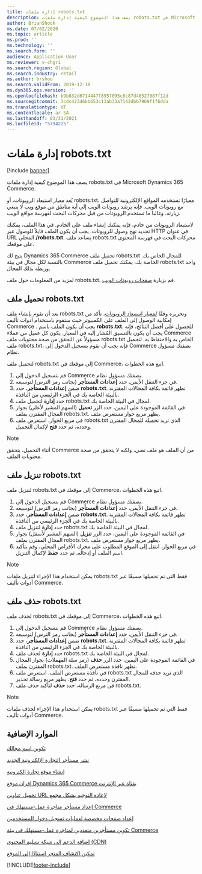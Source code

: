 ```yaml
---
title: إدارة ملفات robots.txt
description: يصف هذا الموضوع كيفية إدارة ملفات robots.txt في Microsoft Dynamics 365 Commerce.
author: BrianShook
ms.date: 07/02/2020
ms.topic: article
ms.prod: ''
ms.technology: ''
ms.search.form: ''
audience: Application User
ms.reviewer: v-chgri
ms.search.region: Global
ms.search.industry: retail
ms.author: brshoo
ms.search.validFrom: 2019-12-18
ms.dyn365.ops.version: ''
ms.openlocfilehash: b9b832d6714447f8957095c8c87d48527087f12d
ms.sourcegitcommit: 3cdc42346bb653c13ab33a7142dbb7969f1f6dda
ms.translationtype: HT
ms.contentlocale: ar-SA
ms.lasthandoff: 03/31/2021
ms.locfileid: "5794225"
---
```

# <a name="manage-robotstxt-files"></a>إدارة ملفات robots.txt

[!include [banner](includes/banner.md)]

يصف هذا الموضوع كيفية إدارة ملفات robots.txt في Microsoft Dynamics 365 Commerce.

يُعد معيار استبعاد الروبوتات، أو robots.txt، معيارًا تستخدمه المواقع الإلكترونية للتواصل مع روبوتات الويب. فإنه يرشد روبوتات الويب إلى أية مناطق من موقع ويب لا ينبغي زيارته. وغالبا ما تستخدم الروبوتات من قبل محركات البحث لفهرسة مواقع الويب.

لاستبعاد الروبوتات من خادم، فإنه يمكنك إنشاء ملف على الخادم. في هذا الملف، يمكنك تحديد نهج وصول للروبوتات. يجب أن يكون الملف قابلاً للوصول عبر HTTP في عنوان URL المحلي **/robots.txt**. يساعد ملف robots.txt محركات البحث في فهرسة المحتوى على موقعك.

يتيح لك Dynamics 365 Commerce تحميل ملف robots.txt للمجال الخاص بك. بالنسبة لكل مجال في بيئة Commerce الخاصة بك، يمكنك تحميل ملف robots.txt واحد وربطه بذلك المجال.

لمزيد من المعلومات حول ملف robots.txt، قم بزيارة [صفحات روبوتات الويب](https://www.robotstxt.org/).

## <a name="upload-a-robotstxt-file"></a>تحميل ملف robots.txt

بعد أن تقوم بإنشاء ملف robots.txt وتحريره وفقًا [لمعيار استبعاد الروبوتات](https://www.robotstxt.org/orig.html)، تأكد من إمكانية الوصول إلى الملف على الكمبيوتر حيث ستقوم باستخدام أدوات تأليف Commerce . يجب أن يكون الملف باسم **robots.txt**. للحصول على أفضل النتائج، فإنه يجب أن يكون بالتنسيق المُشار إليه في المعيار. يكون كل عميل من عملاء Commerce مسؤولاً عن التحقق من صحة محتويات ملف robots.txt الخاص به والاحتفاظ به. لتحميل ملف robots.txt، فإنه يجب أن تقوم بتسجيل الدخول إلى Commerce بصفتك مسؤول نظام.

لتحميل ملف robots.txt إلى موقعك في Commerce، اتبع هذه الخطوات.

1. قم بتسجيل الدخول إلى Commerce بصفتك مسؤول نظام.
2. في جزء التنقل الأيمن، حدد **إعدادات المستأجر** (بجانب رمز الترس) لتوسيعه.
3. ضمن **إعدادات المستأجر**، حدد **robots.txt**. تظهر قائمة بكافة المجالات المقترنة بالبيئة الخاصة بك في الجزء الرئيسي من النافذة.
4. حدد **إدارة** لتحميل ملف robots.txt لمجال في البيئة الخاصة بك.
5. في القائمة الموجودة على اليمين، حدد الزر **تحميل** (السهم المشير لأعلى) بجوار المجال المقترن بملف robots.txt. يظهر مربع حوار مستعرض ملف.
6. في مربع الحوار، استعرض ملف robots.txt الذي تريد تحميله للمجال المقترن وحدده، ثم حدد **فتح** لإكمال التحميل.

> [!NOTE] 
> أثناء التحميل، يتحقق Commerce من أن الملف هو ملف نصي، ولكنه لا يتحقق من صحة محتويات الملف.

## <a name="download-a-robotstxt-file"></a>تنزيل ملف robots.txt

لتنزيل ملف robots.txt إلى موقعك في Commerce، اتبع هذه الخطوات.

1. قم بتسجيل الدخول إلى Commerce بصفتك مسؤول نظام.
2. في جزء التنقل الأيمن، حدد **إعدادات المستأجر** (بجانب رمز الترس) لتوسيعه.
3. ضمن **إعدادات المستأجر**، حدد **robots.txt**. تظهر قائمة بكافة المجالات المقترنة بالبيئة الخاصة بك في الجزء الرئيسي من النافذة.
4. حدد **إدارة** لتنزيل ملف robots.txt لمجال في البيئة الخاصة بك.
5. في القائمة الموجودة على اليمين، حدد الزر **تنزيل** (السهم المشير لأسفل) بجوار المجال المقترن بملف robots.txt. يظهر مربع حوار مستعرض ملف.
6. في مربع الحوار، انتقل إلى الموقع المطلوب على محرك الأقراص المحلي، وقم بتأكيد اسم الملف أو إدخاله، ثم حدد **حفظ** لإكمال التنزيل.

> [!NOTE]
> يمكن استخدام هذا الإجراء لتنزيل ملفات robots.txt فقط التي تم تحميلها مسبقًا عبر أدوات تأليف Commerce.

## <a name="delete-a-robotstxt-file"></a>حذف ملف robots.txt

لحذف ملف robots.txt إلى موقعك في Commerce، اتبع هذه الخطوات.

1. قم بتسجيل الدخول إلى Commerce بصفتك مسؤول نظام.
2. في جزء التنقل الأيمن، حدد **إعدادات المستأجر** (بجانب رمز الترس) لتوسيعه.
3. ضمن **إعدادات المستأجر**، حدد **robots.txt**. تظهر قائمة بكافة المجالات المقترنة بالبيئة الخاصة بك في الجزء الرئيسي من النافذة.
4. حدد **إدارة** لحذف ملف robots.txt لمجال في البيئة الخاصة بك.
5. في القائمة الموجودة على اليمين، حدد الزر **حذف** (رمز سلة المهملات) بجوار المجال المقترن بملف robots.txt. تظهر نافذة مستعرض الملف.
6. في نافذة مستعرض الملف، استعرض ملف robots.txt الذي تريد حذفه للمجال المقترن وحدده، ثم حدد **فتح**. يظهر مربع رسالة تحذير.
7. في مربع الرسالة، حدد **حذف** لتأكيد حذف ملف robots.txt.

> [!NOTE] 
> يمكن استخدام هذا الإجراء لحذف ملفات robots.txt فقط التي تم تحميلها مسبقًا عبر أدوات تأليف Commerce.

## <a name="additional-resources"></a>الموارد الإضافية

[تكوين اسم مجالك](configure-your-domain-name.md)

[نشر مستأجر التجارة الإلكترونية الجديد](deploy-ecommerce-site.md)

[إنشاء موقع تجارة إلكترونية](create-ecommerce-site.md)

[إقران موقع Dynamics 365 Commerce بقناة عبر الإنترنت](associate-site-online-store.md)

[تحميل عناوين URL لإعادة التوجيه‬ بشكل مجمع](upload-bulk-redirects.md)

[إعداد مستأجر متاجرة عمل-مستهلك في Commerce](set-up-B2C-tenant.md)

[إعداد صفحات مخصصة لعمليات تسجيل دخول المستخدمين](custom-pages-user-logins.md)

[تكوين مستأجرين متعددين لمتاجرة عمل-مستهلك في بيئة Commerce](configure-multi-B2C-tenants.md)

[إضافة الدعم إلى شبكة تسليم المحتوى (CDN)](add-cdn-support.md)

[تمكين اكتشاف المتجر استنادًا إلى الموقع](enable-store-detection.md)


[!INCLUDE[footer-include](../includes/footer-banner.md)]
